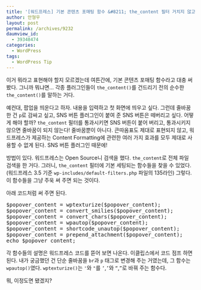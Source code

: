 ```yaml
---
title: '[워드프레스] 기본 콘텐츠 포매팅 함수 &#8211; the_content 필터 거치지 않고 the_content 효과 내기'
author: 안형우
layout: post
permalink: /archives/9232
daumview_id:
  - 39348474
categories:
  - WordPress
tags:
  - WordPress Tip
---
```

이거 뭐라고 표현해야 할지 모르겠는데 여튼간에, 기본 콘텐츠 포매팅 함수라고 대충 써 봤다. 그니까 뭐냐면&#8230; 각종 플러그인들이 `the_content()`를 건드리기 전의 순수한 `the_content()`를 말하는 거다.

예컨대, 팝업을 띄운다고 하자. 내용을 입력하고 첫 화면에 띄우고 싶다. 그런데 줄바꿈 한 건 `p`로 감싸고 싶고, SNS 버튼 플러그인이 붙여 준 SNS 버튼은 떼버리고 싶다. 어떻게 해야 할까? `the_content` 필터를 통과시키면 SNS 버튼이 붙어 버리고, 통과시키지 않으면 줄바꿈이 되지 않는다! 줄바꿈뿐이 아니다. 큰따옴표도 제대로 표현되지 않고, 워드프레스가 제공하는 Content Formatting에 관련한 여러 가지 효과를 모두 제대로 사용할 수 없게 된다. SNS 버튼 플러그인 때문에!

방법이 있다. 워드프레스는 Open Source니 검색을 했다. `the_content`로 전체 파일 검색을 한 거다. 그러니, `the_content` 필터에 기본 세팅되는 함수들을 찾을 수 있었다.(워드프레스 3.5 기준 `wp-includes/default-filters.php` 파일의 135라인) 그렇다. 이 함수들을 그냥 주욱 써 주면 되는 것이다.

아래 코드처럼 써 주면 된다.

<pre>$popover_content = wptexturize($popover_content);
$popover_content = convert_smilies($popover_content);
$popover_content = convert_chars($popover_content);
$popover_content = wpautop($popover_content);
$popover_content = shortcode_unautop($popover_content);
$popover_content = prepend_attachment($popover_content);
echo $popover_content;</pre>

각 함수들의 설명은 워드프레스 코드를 뜯어 보면 나온다. 이클립스에서 코드 점프 하면 된다. 내가 궁금했던 건 단순 줄바꿈을 `br`과 `p` 태그로 변경해 주는 거였는데, 그 함수는 `wpautop()`였다. `wptexturize()`는 `'`와 `"`를 `‘`,`’`와 `“`,`”`로 바꿔 주는 함수다.

뭐, 이정도면 됐겠지?
